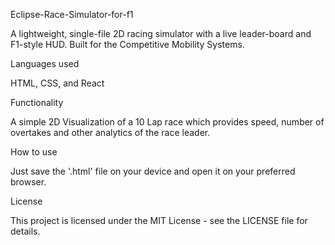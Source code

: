 Eclipse-Race-Simulator-for-f1

A lightweight, single-file 2D racing simulator with a live leader-board and F1-style HUD. Built for the Competitive Mobility Systems.

Languages used

HTML, CSS, and React

Functionality

A simple 2D Visualization of a 10 Lap race which provides speed, number of overtakes and other analytics of the race leader.

How to use

Just save the '.html' file on your device and open it on your preferred browser.

License

This project is licensed under the MIT License - see the LICENSE file for details.
